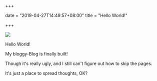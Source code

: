 +++

date = "2019-04-27T14:49:57+08:00"
title = "Hello World!"

+++

![](//localhost:1313/img/xmjswkl.jpg)

Hello World!

My bloggy-Blog is finally built!

Though it's really ugly, and I still can't figure out how to skip the pages.

It's just a place to spread thoughts, OK?
